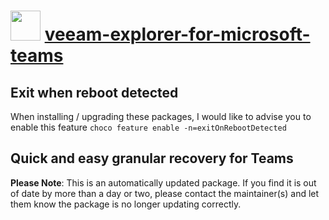 # <img src="https://cdn.jsdelivr.net/gh/mkevenaar/chocolatey-packages@c824a8bb27044ab1d88f3a21a27377bb064d5906/icons/veeam-explorer-for-microsoft-teams.png" width="48" height="48"/> [veeam-explorer-for-microsoft-teams](https://chocolatey.org/packages/veeam-explorer-for-microsoft-teams)

## Exit when reboot detected

When installing / upgrading these packages, I would like to advise you to enable this feature `choco feature enable -n=exitOnRebootDetected`

## Quick and easy granular recovery for Teams

**Please Note**: This is an automatically updated package. If you find it is
out of date by more than a day or two, please contact the maintainer(s) and
let them know the package is no longer updating correctly.
